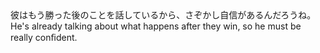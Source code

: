 <tr><td>彼はもう勝った後のことを話しているから、さぞかし自信があるんだろうね。<td><tr><tr><td>He's already talking about what happens after they win, so he must be really conﬁdent.<td><tr></table>

